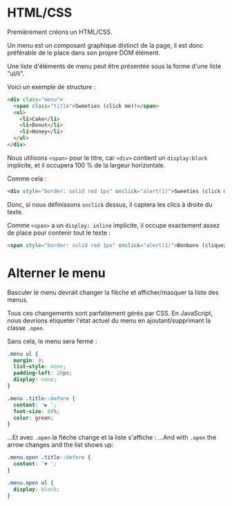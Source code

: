 
# HTML/CSS

Premièrement créons un HTML/CSS.

Un menu est un composant graphique distinct de la page, il est donc préférable de le place dans son propre DOM élément.

Une liste d'éléments de menu peut être présentée sous la forme d'une liste "ul/li".

Voici un exemple de structure :
<!--
First let's create HTML/CSS.

A menu is a standalone graphical component on the page, so it's better to put it into a single DOM element.

A list of menu items can be laid out as a list `ul/li`.

Here's the example structure:-->

```html
<div class="menu">
  <span class="title">Sweeties (click me)!</span>
  <ul>
    <li>Cake</li>
    <li>Donut</li>
    <li>Honey</li>
  </ul>
</div>
```

Nous utilisons `<span>` pour le titre, car `<div>` contient un `display:block` implicite, et il occupera 100 % de la largeur horizontale.

Comme cela :
<!--
We use `<span>` for the title, because `<div>` has an implicit `display:block` on it, and it will occupy 100% of the horizontal width.

Like this:-->

```html autorun height=50
<div style="border: solid red 1px" onclick="alert(1)">Sweeties (click me)!</div>
```

Donc, si nous définissons `onclick` dessus, il captera les clics à droite du texte.

Comme `<span>` a un `display: inline` implicite, il occupe exactement assez de place pour contenir tout le texte :

```html autorun height=50
<span style="border: solid red 1px" onclick="alert(1)">Bonbons (cliquez ici)!</span>
```
<!--
So if we set `onclick` on it, then it will catch clicks to the right of the text.

As `<span>` has an implicit `display: inline`, it occupies exactly enough place to fit all the text:

```html autorun height=50
<span style="border: solid red 1px" onclick="alert(1)">Sweeties (click me)!</span>
```
-->

# Alterner le menu

Basculer le menu devrait changer la flèche et afficher/masquer la liste des menus.

Tous ces changements sont parfaitement gérés par CSS. En JavaScript, nous devrions étiqueter l'état actuel du menu en ajoutant/supprimant la classe `.open`.

Sans cela, le menu sera fermé :
<!--
# Toggling the menu

Toggling the menu should change the arrow and show/hide the menu list.

All these changes are perfectly handled by CSS. In JavaScript we should label the current state of the menu by adding/removing the class `.open`.

Without it, the menu will be closed:-->

```css
.menu ul {
  margin: 0;
  list-style: none;
  padding-left: 20px;
  display: none;
}

.menu .title::before {
  content: '▶ ';
  font-size: 80%;
  color: green;
}
```

...Et avec `.open` la fléche change et la liste s'affiche :
...And with `.open` the arrow changes and the list shows up:

```css
.menu.open .title::before {
  content: '▼ ';
}

.menu.open ul {
  display: block;
}
```
